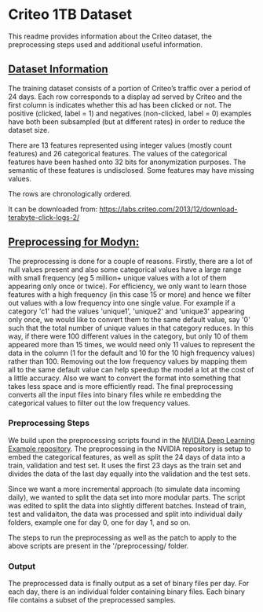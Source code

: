 # Criteo 1TB Dataset

This readme provides information about the Criteo dataset, the preprocessing steps used and additional useful information.


## <ins>Dataset Information</ins>

The training dataset consists of a portion of Criteo’s traffic over a period of 24 days.
Each row corresponds to a display ad served by Criteo and the first column is indicates whether this ad has been clicked or not.
The positive (clicked, label = 1) and negatives (non-clicked, label = 0) examples have both been subsampled (but at different rates) in order to reduce the dataset size.

There are 13 features represented using integer values (mostly count features) and 26 categorical features.
The values of the categorical features have been hashed onto 32 bits for anonymization purposes.
The semantic of these features is undisclosed.
Some features may have missing values.

The rows are chronologically ordered.

It can be downloaded from: https://labs.criteo.com/2013/12/download-terabyte-click-logs-2/


## <ins>Preprocessing for Modyn:</ins>

The preprocessing is done for a couple of reasons.
Firstly, there are a lot of null values present and also some categorical values have a large range with small frequency (eg 5 million+ unique values with a lot of them appearing only once or twice).
For efficiency, we only want to learn those features with a high frequency (in this case 15 or more) and hence we filter out values with a low frequency into one single value.
For example if a category 'c1' had the values 'unique1', 'unique2' and 'unique3' appearing only once, we would like to convert them to the same default value, say '0' such that the total number of unique values in that category reduces.
In this way, if there were 100 different values in the category, but only 10 of them appeared more than 15 times, we would need only 11 values to represent the data in the column (1 for the default and 10 for the 10 high frequency values) rather than 100.
Removing out the low frequency values by mapping them all to the same default value can help speedup the model a lot at the cost of a little accuracy.
Also we want to convert the format into something that takes less space and is more efficiently read.
The final preprocessing converts all the input files into binary files while re embedding the categorical values to filter out the low frequency values.


### Preprocessing Steps
We build upon the preprocessing scripts found in the [NVIDIA Deep Learning Example repository](https://github.com/NVIDIA/DeepLearningExamples/blob/master/PyTorch/Recommendation/DLRM/README.md).
The preprocessing in the NVIDIA repository is setup to embed the categorical features, as well as split the 24 days of data into a train, validation and test set.
It uses the first 23 days as the train set and divides the data of the last day equally into the validation and the test sets.

Since we want a more incremental approach (to simulate data incoming daily), we wanted to split the data set into more modular parts.
The script was edited to split the data into slightly different batches.
Instead of train, test and validaiton, the data was processed and split into individual daily folders, example one for day 0, one for day 1, and so on.

The steps to run the preprocessing as well as the patch to apply to the above scripts are present in the '/preprocessing/ folder.


### Output
The preprocessed data is finally output as a set of binary files per day. For each day, there is an individual folder containing binary files. Each binary file contains a subset of the preprocessed samples.

